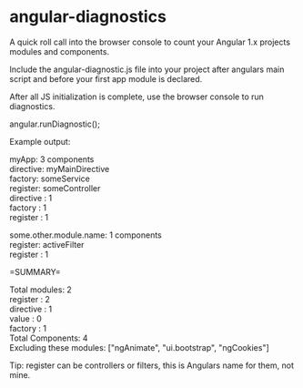 # angular-diagnostics
A quick roll call into the browser console to count your Angular 1.x projects modules and components.

Include the angular-diagnostic.js file into your project after angulars main script and before your first app module is declared. 

After all JS initialization is complete, use the browser console to run diagnostics. 

angular.runDiagnostic();

Example output: 

myApp: 3 components<br>
directive: myMainDirective<br>
factory: someService<br>
register: someController<br>
directive : 1<br>
factory : 1<br>
register : 1<br>


some.other.module.name: 1 components<br>
register: activeFilter<br>
register : 1<br>


=SUMMARY= <br>

Total modules: 2<br>
register : 2<br>
directive : 1<br>
value : 0<br>
factory : 1<br>
Total Components: 4<br>
Excluding these modules: ["ngAnimate", "ui.bootstrap", "ngCookies"]<br>

Tip: register can be controllers or filters, this is Angulars name for them, not mine.
